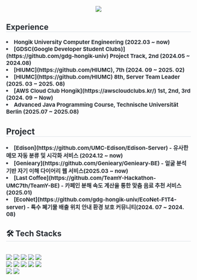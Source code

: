 <div align= "center">
    <img src="https://capsule-render.vercel.app/api?type=transparent&color=auto&height=180&text=Wonhee's%20GitHub&animation=scaleIn&fontColor=000000&fontSize=50" />
    </div>
    <div style="text-align: left;"> 
    <h2 style="border-bottom: 1px solid #d8dee4; color: #282d33;"> Experience </h2>  
    <div style="font-weight: 700; font-size: 15px; text-align: left; color: #282d33;"> <li> Hongik University Computer Engineering (2022.03 ~ now)</li><li>  [GDSC(Google Developer Student Clubs)](https://github.com/gdg-hongik-univ) Project Track, 2nd (2024.05 ~ 2024.08)</li><li> [HIUMC](https://github.com/HIUMC), 7th (2024. 09 ~ 2025. 02)</li><li> [HIUMC](https://github.com/HIUMC) 8th, Server Team Leader (2025. 03 ~ 2025. 08)</li><li> [AWS Cloud Club Hongik](https://awscloudclubs.kr/) 1st, 2nd, 3rd (2024. 09 ~ Now)</li><li>  Advanced Java Programming Course, Technische Universität Berlin (2025.07 ~ 2025.08)
    <div style="text-align: left;"> 
    <h2 style="border-bottom: 1px solid #d8dee4; color: #282d33;"> Project </h2>  
    <div style="font-weight: 700; font-size: 15px; text-align: left; color: #282d33;"> <li> [Edison](https://github.com/UMC-Edison/Edison-Server) - 유사한 메모 자동 분류 및 시각화 서비스 (2024.12 ~ now)</li><li> [Genieary](https://github.com/Genieary/Genieary-BE) - 얼굴 분석 기반 자기 이해 다이어리 웹 서비스(2025.03 ~ now)</li><li> [Last Coffee](https://github.com/TeamY-Hackathon-UMC7th/TeamY-BE) - 카페인 분해 속도 계산을 통한 맞춤 음료 추천 서비스 (2025.01)</li><li> [EcoNet](https://github.com/gdg-hongik-univ/EcoNet-F1T4-server) - 특수 폐기물 배출 위치 안내 환경 보호 커뮤니티(2024. 07 ~ 2024. 08)</li> 
</div> 
    </div>
    <div style="text-align: left;">
    <h2 style="border-bottom: 1px solid #d8dee4; color: #282d33;"> 🛠️ Tech Stacks </h2> <br> 
    <div style="margin: ; text-align: left;" "text-align: left;"> <img src="https://img.shields.io/badge/Java-007396?style=flat-square&logo=Java&logoColor=white">
          <img src="https://img.shields.io/badge/Spring-6DB33F?style=flat-square&logo=Spring&logoColor=white">
          <img src="https://img.shields.io/badge/Spring Boot-6DB33F?style=flat-square&logo=Spring Boot&logoColor=white">
          <img src="https://img.shields.io/badge/MySQL-4479A1?style=flat-square&logo=MySQL&logoColor=white">
          <img src="https://img.shields.io/badge/Amazon AWS-232F3E?style=flat-square&logo=Amazon AWS&logoColor=white">
          <br/><img src="https://img.shields.io/badge/Docker-2496ED?style=flat-square&logo=Docker&logoColor=white">
          <img src="https://img.shields.io/badge/Jenkins-D24939?style=flat-square&logo=Jenkins&logoColor=white">
          <img src="https://img.shields.io/badge/C++-00599C?style=flat-square&logo=C%2B%2B&logoColor=white">
          <img src="https://img.shields.io/badge/Python-3776AB?style=flat-square&logo=Python&logoColor=white">
          <img src="https://img.shields.io/badge/Django-092E20?style=flat-square&logo=Django&logoColor=white">
          <br/><img src="https://img.shields.io/badge/Flutter-02569B?style=flat-square&logo=Flutter&logoColor=white">
          <img src="https://img.shields.io/badge/Elasticsearch-005571?style=flat-square&logo=Elasticsearch&logoColor=white">
          </div>
    </div>
    
